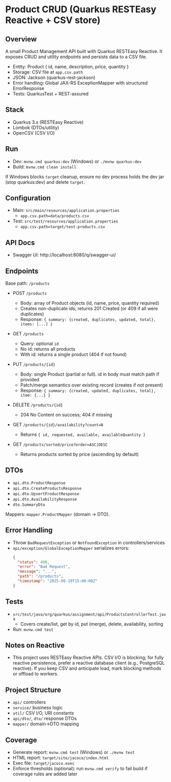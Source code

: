 # Product CRUD (Quarkus RESTEasy Reactive + CSV store)

## Overview
A small Product Management API built with Quarkus RESTEasy Reactive. It exposes CRUD and utility endpoints and persists data to a CSV file.

- Entity: Product { id, name, description, price, quantity }
- Storage: CSV file at `app.csv.path`
- JSON: Jackson (quarkus-rest-jackson)
- Error handling: Global JAX-RS ExceptionMapper with structured ErrorResponse
- Tests: QuarkusTest + REST-assured

## Stack
- Quarkus 3.x (RESTEasy Reactive)
- Lombok (DTOs/utility)
- OpenCSV (CSV I/O)

## Run
- Dev: `mvnw.cmd quarkus:dev` (Windows) or `./mvnw quarkus:dev`
- Build: `mvnw.cmd clean install`

If Windows blocks `target` cleanup, ensure no dev process holds the dev jar (stop quarkus:dev) and delete `target`.

## Configuration
- Main: `src/main/resources/application.properties`
  - `app.csv.path=data/products.csv`
- Test: `src/test/resources/application.properties`
  - `app.csv.path=target/test-products.csv`

## API Docs
- Swagger UI: http://localhost:8080/q/swagger-ui/

## Endpoints
Base path: `/products`

- POST `/products`
  - Body: array of Product objects (id, name, price, quantity required)
  - Creates non-duplicate ids; returns 201 Created (or 409 if all were duplicates)
  - Response: `{ summary: {created, duplicates, updated, total}, items: [...] }`

- GET `/products`
  - Query: optional `id`
  - No id: returns all products
  - With id: returns a single product (404 if not found)

- PUT `/products/{id}`
  - Body: single Product (partial or full). id in body must match path if provided
  - Patch/merge semantics over existing record (creates if not present)
  - Response: `{ summary: {created, updated, duplicates, total}, item: {...} }`

- DELETE `/products/{id}`
  - 204 No Content on success; 404 if missing

- GET `/products/{id}/availability?count=N`
  - Returns `{ id, requested, available, availableQuantity }`

- GET `/products/sorted/price?order=ASC|DESC`
  - Returns products sorted by price (ascending by default)

## DTOs
- `api.dto.ProductResponse`
- `api.dto.CreateProductsResponse`
- `api.dto.UpsertProductResponse`
- `api.dto.AvailabilityResponse`
- `dto.SummaryDto`

Mappers: `mapper.ProductMapper` (domain → DTO).

## Error Handling
- Throw `BadRequestException` or `NotFoundException` in controllers/services
- `api/exception/GlobalExceptionMapper` serializes errors:
  ```json
  {
    "status": 400,
    "error": "Bad Request",
    "message": "...",
    "path": "/products",
    "timestamp": "2025-09-19T15:00:00Z"
  }
  ```

## Tests
- `src/test/java/org/quarkus/assignment/api/ProductsControllerTest.java`
  - Covers create/list, get by id, put (merge), delete, availability, sorting
- Run: `mvnw.cmd test`

## Notes on Reactive
- This project uses RESTEasy Reactive APIs. CSV I/O is blocking; for fully reactive persistence, prefer a reactive database client (e.g., PostgreSQL reactive). If you keep CSV and anticipate load, mark blocking methods or offload to workers.

## Project Structure
- `api/` controllers
- `service/` business logic
- `util/` CSV I/O, URI constants
- `api/dto/`, `dto/` response DTOs
- `mapper/` domain→DTO mapping

## Coverage
- Generate report: `mvnw.cmd test` (Windows) or `./mvnw test`
- HTML report: `target/site/jacoco/index.html`
- Exec file: `target/jacoco.exec`
- Enforce thresholds (optional): run `mvnw.cmd verify` to fail build if coverage rules are added later
